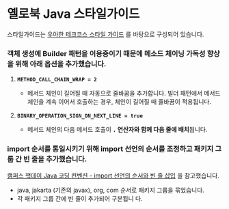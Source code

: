 # 옐로북 Java 스타일가이드

스타일가이드는 [우아한 테크코스 스타일 가이드](https://github.com/woowacourse/woowacourse-docs/blob/main/styleguide/java/intellij-java-wooteco-style.xml)
를 바탕으로 구성되어 있습니다.

### 객체 생성에 Builder 패턴을 이용중이기 때문에 메소드 체이닝 가독성 향상을 위해 아래 옵션을 추가했습니다.

1. **`METHOD_CALL_CHAIN_WRAP = 2`**
    - 메서드 체인이 길어질 때 자동으로 줄바꿈을 추가합니다. 빌더 패턴에서 메서드 체인을 계속 이어서 호출하는 경우, 체인이 길어질 때 줄바꿈이 적용됩니다.

2. **`BINARY_OPERATION_SIGN_ON_NEXT_LINE = true`**
    - 메서드 체인의 다음 메서드 호출이 **`.` 연산자와 함께 다음 줄에 배치**됩니다.

### import 순서를 통일시키기 위해 import 선언의 순서를 조정하고 패키지 그룹 간 빈 줄을 추가했습니다.

[캠퍼스 핵데이 Java 코딩 컨벤션 - import 선언의 순서와 빈 줄 삽입](https://naver.github.io/hackday-conventions-java/#import-grouping) 을
참고했습니다.

- java, jakarta (기존의 javax), org, com 순서로 패키지 그룹을 묶었습니다.
- 각 패키지 그룹 간에 빈 줄이 추가되어 구분됩니 다.